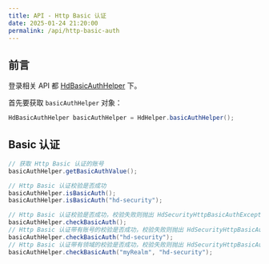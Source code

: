 ```yaml
---
title: API - Http Basic 认证
date: 2025-01-24 21:20:00
permalink: /api/http-basic-auth
---
```


## 前言

登录相关 API 都 [HdBasicAuthHelper](https://github.com/Kele-Bingtang/hd-security/tree/master/hd-security-core/src/main/java/cn/youngkbt/hdsecurity/hd/HdBasicAuthHelper.java) 下。

首先要获取 `basicAuthHelper` 对象：

```java
HdBasicAuthHelper basicAuthHelper = HdHelper.basicAuthHelper();
```

## Basic 认证

```java
// 获取 Http Basic 认证的账号
basicAuthHelper.getBasicAuthValue();

// Http Basic 认证校验是否成功
basicAuthHelper.isBasicAuth();
basicAuthHelper.isBasicAuth("hd-security");

// Http Basic 认证校验是否成功，校验失败则抛出 HdSecurityHttpBasicAuthException 异常
basicAuthHelper.checkBasicAuth();
// Http Basic 认证带有账号的校验是否成功，校验失败则抛出 HdSecurityHttpBasicAuthException 异常
basicAuthHelper.checkBasicAuth("hd-security");
// Http Basic 认证带有领域的校验是否成功，校验失败则抛出 HdSecurityHttpBasicAuthException 异常
basicAuthHelper.checkBasicAuth("myRealm", "hd-security");
```

